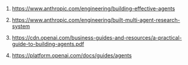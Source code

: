 1. https://www.anthropic.com/engineering/building-effective-agents

2. https://www.anthropic.com/engineering/built-multi-agent-research-system

3. https://cdn.openai.com/business-guides-and-resources/a-practical-guide-to-building-agents.pdf

4. https://platform.openai.com/docs/guides/agents